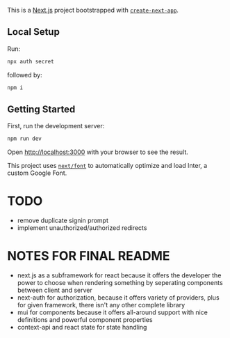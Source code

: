 This is a [Next.js](https://nextjs.org/) project bootstrapped with [`create-next-app`](https://github.com/vercel/next.js/tree/canary/packages/create-next-app).

## Local Setup

Run:

```bash
npx auth secret
```

followed by:

```bash
npm i
```

## Getting Started

First, run the development server:

```bash
npm run dev
```

Open [http://localhost:3000](http://localhost:3000) with your browser to see the result.

This project uses [`next/font`](https://nextjs.org/docs/basic-features/font-optimization) to automatically optimize and load Inter, a custom Google Font.

# TODO

* remove duplicate signin prompt
* implement unauthorized/authorized redirects

# NOTES FOR FINAL README

* next.js as a subframework for react because it offers the developer the power to choose when rendering something by seperating components between client and server
* next-auth for authorization, because it offers variety of providers, plus for given framework, there isn't any other complete library
* mui for components because it offers all-around support with nice definitions and powerful component properties
* context-api and react state for state handling
